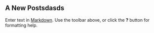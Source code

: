 ## A New Postsdasds

Enter text in [Markdown](http://daringfireball.net/projects/markdown/). Use the toolbar above, or click the **?** button for formatting help.
